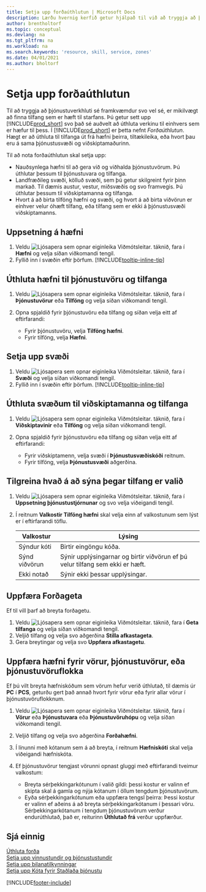 ```yaml
---
title: Setja upp forðaúthlutun | Microsoft Docs
description: Lærðu hvernig kerfið getur hjálpað til við að tryggja að þú úthlutir þjónustu til einhvers sem hefur nauðsynlega eiginleika til veita hana.
author: brentholtorf
ms.topic: conceptual
ms.devlang: na
ms.tgt_pltfrm: na
ms.workload: na
ms.search.keywords: 'resource, skill, service, zones'
ms.date: 04/01/2021
ms.author: bholtorf
---
```


# <a name="set-up-resource-allocation"></a><a name="set-up-resource-allocation"></a><a name="set-up-resource-allocation"></a>Setja upp forðaúthlutun
Til að tryggja að þjónustuverkhluti sé framkvæmdur svo vel sé, er mikilvægt að finna tilfang sem er hæft til starfans. Þú getur sett upp [!INCLUDE[prod_short](includes/prod_short.md)] svo það sé auðvelt að úthluta verkinu til einhvers sem er hæfur til þess. Í [!INCLUDE[prod_short](includes/prod_short.md)] er þetta nefnt _Forðaúthlutun_. Hægt er að úthluta til tilfanga út frá hæfni þeirra, tiltækileika, eða hvort þau eru á sama þjónustusvæði og viðskiptamaðurinn. 

Til að  nota forðaúthlutun skal setja upp:  
  
* Nauðsynlega hæfni til að gera við og viðhalda þjónustuvörum. Þú úthlutar þessum til þjónustuvara og tilfanga.  
* Landfræðileg svæði, kölluð svæði, sem þú getur skilgreint fyrir þinn markað. Til dæmis austur, vestur, miðsvæðis og svo framvegis. Þú úthlutar þessum til viðskiptamanna og tilfanga.  
* Hvort á að birta tilföng hæfni og svæði, og hvort á að birta viðvörun er einhver velur óhæft tilfang, eða tilfang sem er ekki á þjónustusvæði viðskiptamanns.  

## <a name="to-set-up-skills"></a><a name="to-set-up-skills"></a><a name="to-set-up-skills"></a>Uppsetning á hæfni
1. Veldu ![Ljósapera sem opnar eiginleika Viðmótsleitar.](media/ui-search/search_small.png "Segðu mér hvað þú vilt gera") táknið, fara í **Hæfni** og velja síðan viðkomandi tengil.  
2. Fyllið inn í svæðin eftir þörfum. [!INCLUDE[tooltip-inline-tip](includes/tooltip-inline-tip_md.md)]  

## <a name="to-assign-skills-to-service-items-and-resources"></a><a name="to-assign-skills-to-service-items-and-resources"></a><a name="to-assign-skills-to-service-items-and-resources"></a>Úthluta hæfni til þjónustuvöru og tilfanga
1. Veldu ![Ljósapera sem opnar eiginleika Viðmótsleitar.](media/ui-search/search_small.png "Segðu mér hvað þú vilt gera") táknið, fara í **Þjónustuvörur** eða **Tilföng** og velja síðan viðkomandi tengil.  
2. Opna spjaldið fyrir þjónustuvöru eða tilfang og síðan velja eitt af eftirfarandi:  
  
    * Fyrir þjónustuvöru, velja **Tilföng hæfni**.  
    * Fyrir tilföng, velja **Hæfni**.  

## <a name="to-set-up-zones"></a><a name="to-set-up-zones"></a><a name="to-set-up-zones"></a>Setja upp svæði
1. Veldu ![Ljósapera sem opnar eiginleika Viðmótsleitar.](media/ui-search/search_small.png "Segðu mér hvað þú vilt gera") táknið, fara í **Svæði** og velja síðan viðkomandi tengil.  
2. Fyllið inn í svæðin eftir þörfum. [!INCLUDE[tooltip-inline-tip](includes/tooltip-inline-tip_md.md)]  

## <a name="to-assign-zones-to-customers-and-resources"></a><a name="to-assign-zones-to-customers-and-resources"></a><a name="to-assign-zones-to-customers-and-resources"></a>Úthluta svæðum til viðskiptamanna og tilfanga
1. Veldu ![Ljósapera sem opnar eiginleika Viðmótsleitar.](media/ui-search/search_small.png "Segðu mér hvað þú vilt gera") táknið, fara í **Viðskiptavinir** eða **Tilföng** og velja síðan viðkomandi tengil.  
2. Opna spjaldið fyrir þjónustuvöru eða tilfang og síðan velja eitt af eftirfarandi:  
  
    * Fyrir viðskiptamenn, velja svæði í **Þjónustusvæðiskóði** reitnum.  
    * Fyrir tilföng, velja **Þjónustusvæði** aðgerðina.  

## <a name="to-specify-what-to-show-when-a-resource-is-chosen"></a><a name="to-specify-what-to-show-when-a-resource-is-chosen"></a><a name="to-specify-what-to-show-when-a-resource-is-chosen"></a>Tilgreina hvað á að sýna þegar tilfang er valið
1. Veldu ![Ljósapera sem opnar eiginleika Viðmótsleitar.](media/ui-search/search_small.png "Segðu mér hvað þú vilt gera") táknið, fara í **Uppsetning þjónustustjórnunar** og svo velja viðeigandi tengil. 
2. Í reitnum **Valkostir Tilföng hæfni** skal velja einn af valkostunum sem lýst er í eftirfarandi töflu.  
  
    |**Valkostur**|**Lýsing**|  
    |------------|-------------|  
    |Sýndur kóti | Birtir eingöngu kóða.|  
    |Sýnd viðvörun | Sýnir upplýsingarnar og birtir viðvörun ef þú velur tilfang sem ekki er hæft.|  
    |Ekki notað | Sýnir ekki þessar upplýsingar.|  

## <a name="to-update-resource-capacity"></a><a name="to-update-resource-capacity"></a><a name="to-update-resource-capacity"></a>Uppfæra Forðageta
Ef til vill þarf að breyta forðagetu.  
  
1. Veldu ![Ljósapera sem opnar eiginleika Viðmótsleitar.](media/ui-search/search_small.png "Segðu mér hvað þú vilt gera") táknið, fara í **Geta tilfanga** og velja síðan viðkomandi tengil.  
2. Veljið tilfang og velja svo aðgerðina **Stilla afkastageta**.  
3. Gera breytingar og velja svo **Uppfæra afkastagetu**.  

## <a name="to-update-skills-for-items-service-items-or-service-item-groups"></a><a name="to-update-skills-for-items-service-items-or-service-item-groups"></a><a name="to-update-skills-for-items-service-items-or-service-item-groups"></a>Uppfæra hæfni fyrir vörur, þjónustuvörur, eða þjónustuvöruflokka
Ef þú vilt breyta hæfniskóðum sem vörum hefur verið úthlutað, til dæmis úr **PC** í **PCS**, geturðu gert það annað hvort fyrir vörur eða fyrir allar vörur í þjónustuvöruflokknum.  
  
1. Veldu ![Ljósapera sem opnar eiginleika Viðmótsleitar.](media/ui-search/search_small.png "Segðu mér hvað þú vilt gera") táknið, fara í **Vörur** eða **Þjónustuvara** eða **Þjónustuvöruhópu** og velja síðan viðkomandi tengil.  
2. Veljið tilfang og velja svo aðgerðina **Forðahæfni**.  
3. Í línunni með kótanum sem á að breyta, í reitnum **Hæfniskóti** skal velja viðeigandi hæfniskóta.  
4.  Ef þjónustuvörur tengjast vörunni opnast gluggi með eftirfarandi tveimur valkostum:  
  
    * Breyta sérþekkingarkótunum í valið gildi: þessi kostur er valinn ef skipta skal á gamla og nýja kótanum í öllum tengdum þjónustuvörum.  
    * Eyða sérþekkingarkótunum eða uppfæra tengsl þeirra: Þessi kostur er valinn ef aðeins á að breyta sérþekkingarkótanum í þessari vöru. Sérþekkingarkótanum í tengdum þjónustuvörum verður endurúthlutað, það er, reiturinn **Úthlutað frá** verður uppfærður.  
  
## <a name="see-also"></a><a name="see-also"></a><a name="see-also"></a>Sjá einnig
[Úthluta forða](service-how-to-allocate-resources.md)  
[Setja upp vinnustundir og þjónustustundir](service-how-setup-work-service-hours.md)  
[Setja upp bilanatilkynningar](service-how-setup-fault-reporting.md)  
[Setja upp Kóta fyrir Staðlaða þjónustu](service-how-setup-service-coding.md)  
 



[!INCLUDE[footer-include](includes/footer-banner.md)]

